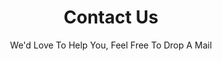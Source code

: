 ---
templateKey: 'contact-page'
title: Contact Us
subtitle: We'd Love To Help You, Feel Free To Drop A Mail
meta_title: Contact Us | Kubekub
meta_description: >-

contacts:
  - email: contact@kubekub.com
    description: >-
      Kubekub team.
 
---